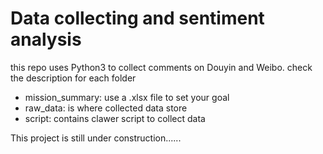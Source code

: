 # Data collecting and sentiment analysis
this repo uses Python3 to collect comments on Douyin and Weibo.
check the description for each folder
* mission_summary: use a .xlsx file to set your goal
* raw_data: is where collected data store
* script: contains clawer script to collect data

This project is still under construction......
